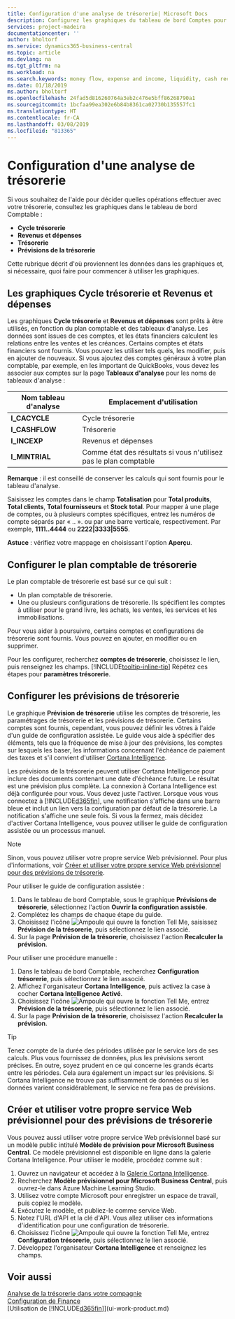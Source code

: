 ```yaml
---
title: Configuration d'une analyse de trésorerie| Microsoft Docs
description: Configurez les graphiques du tableau de bord Comptes pour aider à analyser le flux de trésorerie dans vos activités, y compris les dépenses et les recettes, liquidités, et les règlements entrants moins les règlements sortants.
services: project-madeira
documentationcenter: ''
author: bholtorf
ms.service: dynamics365-business-central
ms.topic: article
ms.devlang: na
ms.tgt_pltfrm: na
ms.workload: na
ms.search.keywords: money flow, expense and income, liquidity, cash receipts minus cash payments, Cartera, funds
ms.date: 01/18/2019
ms.author: bholtorf
ms.openlocfilehash: 24fad5d816260764a3eb2c476e5bff86268790a1
ms.sourcegitcommit: 1bcfaa99ea302e6b84b8361ca02730b135557fc1
ms.translationtype: HT
ms.contentlocale: fr-CA
ms.lasthandoff: 03/08/2019
ms.locfileid: "813365"
---
```

# <a name="setting-up-cash-flow-analysis"></a>Configuration d'une analyse de trésorerie
Si vous souhaitez de l'aide pour décider quelles opérations effectuer avec votre trésorerie, consultez les graphiques dans le tableau de bord Comptable :  

* **Cycle trésorerie**  
* **Revenus et dépenses**  
* **Trésorerie**  
* **Prévisions de la trésorerie**  

Cette rubrique décrit d'où proviennent les données dans les graphiques et, si nécessaire, quoi faire pour commencer à utiliser les graphiques.  

## <a name="the-cash-cycle-and-income--expense-charts"></a>Les graphiques Cycle trésorerie et Revenus et dépenses
Les graphiques **Cycle trésorerie** et **Revenus et dépenses** sont prêts à être utilisés, en fonction du plan comptable et des tableaux d'analyse. Les données sont issues de ces comptes, et les états financiers calculent les relations entre les ventes et les créances. Certains comptes et états financiers sont fournis. Vous pouvez les utiliser tels quels, les modifier, puis en ajouter de nouveaux. Si vous ajoutez des comptes généraux à votre plan comptable, par exemple, en les important de QuickBooks, vous devez les associer aux comptes sur la page **Tableaux d'analyse** pour les noms de tableaux d'analyse :  

| Nom tableau d'analyse | Emplacement d'utilisation |
| --- | --- |
| **I_CACYCLE** |Cycle trésorerie |
| **I_CASHFLOW** |Trésorerie |
| **I_INCEXP** |Revenus et dépenses |
| **I_MINTRIAL** |Comme état des résultats si vous n'utilisez pas le plan comptable |

**Remarque** : il est conseillé de conserver les calculs qui sont fournis pour le tableau d'analyse.  

Saisissez les comptes dans le champ **Totalisation** pour **Total produits**, **Total clients**, **Total fournisseurs** et **Stock total**. Pour mapper à une plage de comptes, ou à plusieurs comptes spécifiques, entrez les numéros de compte séparés par « .. ». ou par une barre verticale, respectivement. Par exemple, **1111..4444** ou **2222|3333|5555**.  

**Astuce** : vérifiez votre mappage en choisissant l'option **Aperçu**.  

## <a name="set-up-the-cash-flow-chart"></a>Configurer le plan comptable de trésorerie
Le plan comptable de trésorerie est basé sur ce qui suit :  

* Un plan comptable de trésorerie.
* Une ou plusieurs configurations de trésorerie. Ils spécifient les comptes à utiliser pour le grand livre, les achats, les ventes, les services et les immobilisations.  

Pour vous aider à poursuivre, certains comptes et configurations de trésorerie sont fournis. Vous pouvez en ajouter, en modifier ou en supprimer.  

Pour les configurer, recherchez **comptes de trésorerie**, choisissez le lien, puis renseignez les champs. [!INCLUDE[tooltip-inline-tip](includes/tooltip-inline-tip_md.md)] Répétez ces étapes pour **paramètres trésorerie**.  

## <a name="set-up-cash-flow-forecasts"></a>Configurer les prévisions de trésorerie
Le graphique **Prévision de trésorerie** utilise les comptes de trésorerie, les paramétrages de trésorerie et les prévisions de trésorerie. Certains comptes sont fournis, cependant, vous pouvez définir les vôtres à l'aide d'un guide de configuration assistée. Le guide vous aide à spécifier des éléments, tels que la fréquence de mise à jour des prévisions, les comptes sur lesquels les baser, les informations concernant l'échéance de paiement des taxes et s'il convient d'utiliser [Cortana Intelligence](https://www.microsoft.com/en-us/cloud-platform/what-is-cortana-intelligence-suite).  

Les prévisions de la trésorerie peuvent utiliser Cortana Intelligence pour inclure des documents contenant une date d'échéance future. Le résultat est une prévision plus complète. La connexion à Cortana Intelligence est déjà configurée pour vous. Vous devez juste l'activer. Lorsque vous vous connectez à [!INCLUDE[d365fin](includes/d365fin_md.md)], une notification s'affiche dans une barre bleue et inclut un lien vers la configuration par défaut de la trésorerie. La notification s'affiche une seule fois. Si vous la fermez, mais décidez d'activer Cortana Intelligence, vous pouvez utiliser le guide de configuration assistée ou un processus manuel.  

> [!NOTE]  
>   Sinon, vous pouvez utiliser votre propre service Web prévisionnel. Pour plus d'informations, voir [Créer et utiliser votre propre service Web prévisionnel pour des prévisions de trésorerie](#AnchorText).  

Pour utiliser le guide de configuration assistée :  

1. Dans le tableau de bord Comptable, sous le graphique **Prévisions de trésorerie**, sélectionnez l'action **Ouvrir la configuration assistée**.  
2. Complétez les champs de chaque étape du guide.  
3. Choisissez l'icône ![Ampoule qui ouvre la fonction Tell Me](media/ui-search/search_small.png "Dites-moi ce que vous voulez faire"), saisissez **Prévision de la trésorerie**, puis sélectionnez le lien associé.
4. Sur la page **Prévision de la trésorerie**, choisissez l'action **Recalculer la prévision**.  

Pour utiliser une procédure manuelle :  

1. Dans le tableau de bord Comptable, recherchez **Configuration trésorerie**, puis sélectionnez le lien associé.  
2. Affichez l'organisateur **Cortana Intelligence**, puis activez la case à cocher **Cortana Intelligence Activé**.  
3. Choisissez l'icône ![Ampoule qui ouvre la fonction Tell Me](media/ui-search/search_small.png "Dites-moi ce que vous voulez faire"), entrez **Prévision de la trésorerie**, puis sélectionnez le lien associé.
4. Sur la page **Prévision de la trésorerie**, choisissez l'action **Recalculer la prévision**.  

> [!TIP]  
>   Tenez compte de la durée des périodes utilisée par le service lors de ses calculs. Plus vous fournissez de données, plus les prévisions seront précises. En outre, soyez prudent en ce qui concerne les grands écarts entre les périodes. Cela aura également un impact sur les prévisions. Si Cortana Intelligence ne trouve pas suffisamment de données ou si les données varient considérablement, le service ne fera pas de prévisions.  

## <a name="AnchorText"> </a>Créer et utiliser votre propre service Web prévisionnel pour des prévisions de trésorerie
Vous pouvez aussi utiliser votre propre service Web prévisionnel basé sur un modèle public intitulé **Modèle de prévision pour Microsoft Business Central**. Ce modèle prévisionnel est disponible en ligne dans la galerie Cortana Intelligence. Pour utiliser le modèle, procédez comme suit :  

1. Ouvrez un navigateur et accédez à la [Galerie Cortana Intelligence](https://go.microsoft.com/fwlink/?linkid=828352).  
2. Recherchez **Modèle prévisionnel pour Microsoft Business Central**, puis ouvrez-le dans Azure Machine Learning Studio.  
3. Utilisez votre compte Microsoft pour enregistrer un espace de travail, puis copiez le modèle.  
4. Exécutez le modèle, et publiez-le comme service Web.  
5. Notez l'URL d'API et la clé d'API. Vous allez utiliser ces informations d'identification pour une configuration de trésorerie.  
6. Choisissez l'icône ![Ampoule qui ouvre la fonction Tell Me](media/ui-search/search_small.png "Dites-moi ce que vous voulez faire"), entrez **Configuration trésorerie**, puis sélectionnez le lien associé.  
7. Développez l'organisateur **Cortana Intelligence** et renseignez les champs.  

## <a name="see-also"></a>Voir aussi
[Analyse de la trésorerie dans votre compagnie](finance-analyze-cash-flow.md)  
[Configuration de Finance](finance-setup-finance.md)  
[Utilisation de [!INCLUDE[d365fin](includes/d365fin_md.md)]](ui-work-product.md)
